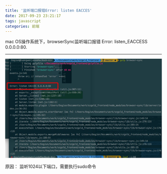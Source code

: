 ```yaml
---
title: '监听端口报错Error: listen EACCES'
date: 2017-09-23 23:21:17
tags: javascript
categories: 前端
---
```

mac OS操作系统下，browserSync监听端口报错 Error: listen_EACCESS 0.0.0.0:80.
<!--more-->
------
![](../images/error_80.png)

原因： 监听1024以下端口，需要执行sudo命令
